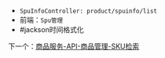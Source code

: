 - `SpuInfoController: product/spuinfo/list`
- 前端：`Spu管理`
- #jackson时间格式化

下一个：[商品服务-API-商品管理-SKU检索](课程&笔记/技术栈/尚硅谷/谷粒商城/步骤与问题/recources/商品服务-API-商品管理-SKU检索.md)